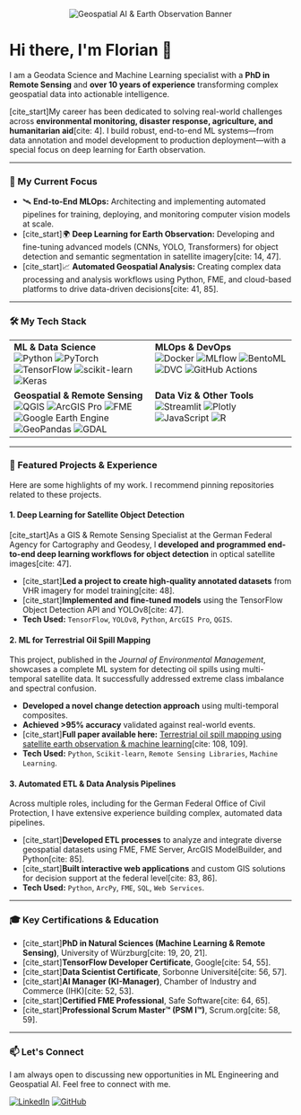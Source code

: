 <p align="center">
  <img src="URL_TO_YOUR_BANNER_IMAGE" alt="Geospatial AI & Earth Observation Banner"/>
</p>

# Hi there, I'm Florian 👋

I am a Geodata Science and Machine Learning specialist with a **PhD in Remote Sensing** and **over 10 years of experience** transforming complex geospatial data into actionable intelligence. 

[cite_start]My career has been dedicated to solving real-world challenges across **environmental monitoring, disaster response, agriculture, and humanitarian aid**[cite: 4]. I build robust, end-to-end ML systems—from data annotation and model development to production deployment—with a special focus on deep learning for Earth observation.

---

### 🔭 My Current Focus

- 🛰️ **End-to-End MLOps:** Architecting and implementing automated pipelines for training, deploying, and monitoring computer vision models at scale.
- [cite_start]🌍 **Deep Learning for Earth Observation:** Developing and fine-tuning advanced models (CNNs, YOLO, Transformers) for object detection and semantic segmentation in satellite imagery[cite: 14, 47].
- [cite_start]📈 **Automated Geospatial Analysis:** Creating complex data processing and analysis workflows using Python, FME, and cloud-based platforms to drive data-driven decisions[cite: 41, 85].

---

### 🛠️ My Tech Stack

<table>
  <tr>
    <td valign="top" width="50%">
      <strong>ML & Data Science</strong><br>
      <img src="https://img.shields.io/badge/Python-3776AB?style=for-the-badge&logo=python&logoColor=white" alt="Python"/>
      <img src="https://img.shields.io/badge/PyTorch-EE4C2C?style=for-the-badge&logo=pytorch&logoColor=white" alt="PyTorch"/>
      <img src="https://img.shields.io/badge/TensorFlow-FF6F00?style=for-the-badge&logo=tensorflow&logoColor=white" alt="TensorFlow"/>
      <img src="https://img.shields.io/badge/scikit--learn-F7931E?style=for-the-badge&logo=scikit-learn&logoColor=white" alt="scikit-learn"/>
      <img src="https://img.shields.io/badge/Keras-D00000?style=for-the-badge&logo=keras&logoColor=white" alt="Keras"/>
    </td>
    <td valign="top" width="50%">
      <strong>MLOps & DevOps</strong><br>
      <img src="https://img.shields.io/badge/Docker-2496ED?style=for-the-badge&logo=docker&logoColor=white" alt="Docker"/>
      <img src="https://img.shields.io/badge/MLflow-0194E2?style=for-the-badge&logo=mlflow&logoColor=white" alt="MLflow"/>
      <img src="https://img.shields.io/badge/BentoML-FF69B4?style=for-the-badge" alt="BentoML"/>
      <img src="https://img.shields.io/badge/DVC-8A2BE2?style=for-the-badge&logo=dvc&logoColor=white" alt="DVC"/>
      <img src="https://img.shields.io/badge/GitHub%20Actions-2088FF?style=for-the-badge&logo=github-actions&logoColor=white" alt="GitHub Actions"/>
    </td>
  </tr>
  <tr>
    <td valign="top" width="50%">
      <strong>Geospatial & Remote Sensing</strong><br>
      <img src="https://img.shields.io/badge/QGIS-589632?style=for-the-badge&logo=qgis&logoColor=white" alt="QGIS"/>
      <img src="https://img.shields.io/badge/ArcGIS%20Pro-007AC2?style=for-the-badge" alt="ArcGIS Pro"/>
      <img src="https://img.shields.io/badge/FME-F58220?style=for-the-badge" alt="FME"/>
      <img src="https://img.shields.io/badge/Google%20Earth%20Engine-4285F4?style=for-the-badge" alt="Google Earth Engine"/>
      <img src="https://img.shields.io/badge/GeoPandas-150458?style=for-the-badge" alt="GeoPandas"/>
      <img src="https://img.shields.io/badge/GDAL-5CA548?style=for-the-badge&logo=gdal&logoColor=white" alt="GDAL"/>
    </td>
    <td valign="top" width="50%">
      <strong>Data Viz & Other Tools</strong><br>
      <img src="https://img.shields.io/badge/Streamlit-FF4B4B?style=for-the-badge&logo=streamlit&logoColor=white" alt="Streamlit"/>
      <img src="https://img.shields.io/badge/Plotly-3F4F75?style=for-the-badge&logo=plotly&logoColor=white" alt="Plotly"/>
      <img src="https://img.shields.io/badge/JavaScript-F7DF1E?style=for-the-badge&logo=javascript&logoColor=black" alt="JavaScript"/>
      <img src="https://img.shields.io/badge/R-276DC3?style=for-the-badge&logo=r&logoColor=white" alt="R"/>
    </td>
  </tr>
</table>

---

### 🔬 Featured Projects & Experience

Here are some highlights of my work. I recommend pinning repositories related to these projects.

#### 1. Deep Learning for Satellite Object Detection
[cite_start]As a GIS & Remote Sensing Specialist at the German Federal Agency for Cartography and Geodesy, I **developed and programmed end-to-end deep learning workflows for object detection** in optical satellite images[cite: 47].
- [cite_start]**Led a project to create high-quality annotated datasets** from VHR imagery for model training[cite: 48].
- [cite_start]**Implemented and fine-tuned models** using the TensorFlow Object Detection API and YOLOv8[cite: 47].
- **Tech Used:** `TensorFlow`, `YOLOv8`, `Python`, `ArcGIS Pro`, `QGIS`.

#### 2. ML for Terrestrial Oil Spill Mapping
This project, published in the *Journal of Environmental Management*, showcases a complete ML system for detecting oil spills using multi-temporal satellite data. It successfully addressed extreme class imbalance and spectral confusion.
- **Developed a novel change detection approach** using multi-temporal composites.
- **Achieved >95% accuracy** validated against real-world events.
- [cite_start]**Full paper available here:** [Terrestrial oil spill mapping using satellite earth observation & machine learning](https://doi.org/10.1016/j.jenvman.2021.113424)[cite: 108, 109].
- **Tech Used:** `Python`, `Scikit-learn`, `Remote Sensing Libraries`, `Machine Learning`.

#### 3. Automated ETL & Data Analysis Pipelines
Across multiple roles, including for the German Federal Office of Civil Protection, I have extensive experience building complex, automated data pipelines.
- [cite_start]**Developed ETL processes** to analyze and integrate diverse geospatial datasets using FME, FME Server, ArcGIS ModelBuilder, and Python[cite: 85].
- [cite_start]**Built interactive web applications** and custom GIS solutions for decision support at the federal level[cite: 83, 86].
- **Tech Used:** `Python`, `ArcPy`, `FME`, `SQL`, `Web Services`.

---

### 🎓 Key Certifications & Education

- [cite_start]**PhD in Natural Sciences (Machine Learning & Remote Sensing)**, University of Würzburg[cite: 19, 20, 21].
- [cite_start]**TensorFlow Developer Certificate**, Google[cite: 54, 55].
- [cite_start]**Data Scientist Certificate**, Sorbonne Université[cite: 56, 57].
- [cite_start]**AI Manager (KI-Manager)**, Chamber of Industry and Commerce (IHK)[cite: 52, 53].
- [cite_start]**Certified FME Professional**, Safe Software[cite: 64, 65].
- [cite_start]**Professional Scrum Master™ (PSM I™)**, Scrum.org[cite: 58, 59].

---

### 📫 Let's Connect

I am always open to discussing new opportunities in ML Engineering and Geospatial AI. Feel free to connect with me.

<p align="left">
  <a href="https://www.linkedin.com/in/your_username/" target="_blank"><img src="https://img.shields.io/badge/LinkedIn-0077B5?style=for-the-badge&logo=linkedin&logoColor=white" alt="LinkedIn"/></a>
  <a href="https://github.com/floew2" target="_blank"><img src="https://img.shields.io/badge/GitHub-181717?style=for-the-badge&logo=github&logoColor=white" alt="GitHub"/></a>
  </p>

